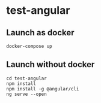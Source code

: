 # test-angular
## Launch as docker
``docker-compose up`` <br>
## Launch without docker
``cd test-angular`` <br>
``npm install`` <br>
``npm install -g @angular/cli`` <br>
``ng serve --open``
